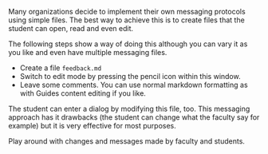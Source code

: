 Many organizations decide to implement their own messaging protocols using simple files. The best way to achieve this is to create files that the student can open, read and even edit. 

The following steps show a way of doing this although you can vary it as you like and even have multiple messaging files.

- Create a file `feedback.md`
- Switch to edit mode by pressing the pencil icon within this window.
- Leave some comments. You can use normal markdown formatting as with Guides content editing if you like.

The student can enter a dialog by modifying this file, too. This messaging approach has it drawbacks (the student can change what the faculty say for example) but it is very effective for most purposes.

Play around with changes and messages made by faculty and students.